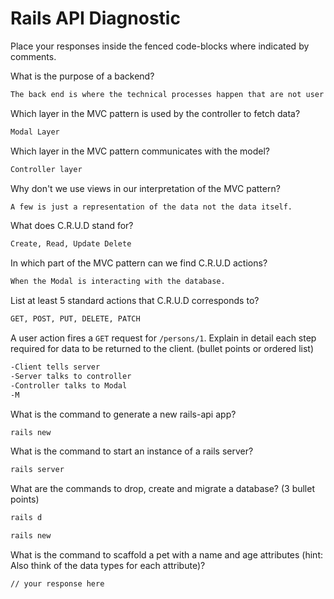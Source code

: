 # Rails API Diagnostic

Place your responses inside the fenced code-blocks where indicated by comments.

What is the purpose of a backend?

```bash
The back end is where the technical processes happen that are not user facing.
```

Which layer in the MVC pattern is used by the controller to fetch data?

```bash
Modal Layer
```

Which layer in the MVC pattern communicates with the model?

```bash
Controller layer
```

Why don't we use views in our interpretation of the MVC pattern?

```bash
A few is just a representation of the data not the data itself.
```

What does C.R.U.D stand for?

```bash
Create, Read, Update Delete
```

In which part of the MVC pattern can we find C.R.U.D actions?

```bash
When the Modal is interacting with the database.
```

List at least 5 standard actions that C.R.U.D corresponds to?

```bash
GET, POST, PUT, DELETE, PATCH
```

A user action fires a `GET` request for `/persons/1`. Explain in detail each step
required for data to be returned to the client. (bullet points or ordered list)

```bash
-Client tells server
-Server talks to controller
-Controller talks to Modal
-M
```

What is the command to generate a new rails-api app?

```bash
rails new
```

What is the command to start an instance of a rails server?

```bash
rails server
```

What are the commands to drop, create and migrate a database? (3 bullet points)

```bash
rails d

rails new


```

What is the command to scaffold a pet with a name and age attributes (hint:
Also think of the data types for each attribute)?

```bash
// your response here
```
